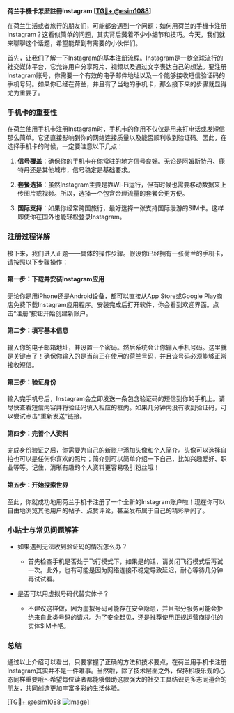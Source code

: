 **荷兰手機卡怎麽註冊Instagram [[TG💪+ @esim1088](https://t.me/s/esim1088)]**

在荷兰生活或者旅行的朋友们，可能都会遇到一个问题：如何用荷兰的手機卡注册Instagram？这看似简单的问题，其实背后藏着不少小细节和技巧。今天，我们就来聊聊这个话题，希望能帮到有需要的小伙伴们。

首先，让我们了解一下Instagram的基本注册流程。Instagram是一款全球流行的社交媒体平台，它允许用户分享照片、视频以及通过文字表达自己的想法。要注册Instagram账号，你需要一个有效的电子邮件地址以及一个能够接收短信验证码的手机号码。如果你已经在荷兰，并且有了当地的手机卡，那么接下来的步骤就显得尤为重要了。

### 手机卡的重要性

在荷兰使用手机卡注册Instagram时，手机卡的作用不仅仅是用来打电话或发短信那么简单。它还直接影响到你的网络连接质量以及能否顺利收到验证码。因此，在选择手机卡的时候，一定要注意以下几点：

1. **信号覆盖**：确保你的手机卡在你常驻的地方信号良好。无论是阿姆斯特丹、鹿特丹还是其他城市，信号稳定是基础要求。
   
2. **套餐选择**：虽然Instagram主要是靠Wi-Fi运行，但有时候也需要移动数据来上传图片或视频。所以，选择一个包含合理流量的套餐会更方便。

3. **国际支持**：如果你经常跨国旅行，最好选择一张支持国际漫游的SIM卡。这样即使你在国外也能轻松登录Instagram。

### 注册过程详解

接下来，我们进入正题——具体的操作步骤。假设你已经拥有一张荷兰的手机卡，请按照以下步骤操作：

#### 第一步：下载并安装Instagram应用

无论你是用iPhone还是Android设备，都可以直接从App Store或Google Play商店免费下载Instagram应用程序。安装完成后打开软件，你会看到欢迎界面。点击“注册”按钮开始创建新账户。

#### 第二步：填写基本信息

输入你的电子邮箱地址，并设置一个密码。然后系统会让你输入手机号码。这里就是关键点了！确保你输入的是当前正在使用的荷兰号码，并且该号码必须能够正常接收短信。

#### 第三步：验证身份

输入完手机号后，Instagram会立即发送一条包含验证码的短信到你的手机上。请尽快查看短信内容并将验证码填入相应的框内。如果几分钟内没有收到验证码，可以尝试点击“重新发送”链接。

#### 第四步：完善个人资料

完成身份验证之后，你需要为自己的新账户添加头像和个人简介。头像可以选择自拍也可以是任何你喜欢的照片；简介则可以简单介绍一下自己，比如兴趣爱好、职业等等。记住，清晰有趣的个人资料更容易吸引粉丝哦！

#### 第五步：开始探索世界

至此，你就成功地用荷兰手机卡注册了一个全新的Instagram账户啦！现在你可以自由地浏览其他用户的帖子、点赞评论，甚至发布属于自己的精彩瞬间了。

### 小贴士与常见问题解答

- 如果遇到无法收到验证码的情况怎么办？
  - 首先检查手机是否处于飞行模式下，如果是的话，请关闭飞行模式后再试一次。此外，也有可能是因为网络连接不稳定导致延迟，耐心等待几分钟再试试看。
  
- 是否可以用虚拟号码代替实体卡？
  - 不建议这样做，因为虚拟号码可能存在安全隐患，并且部分服务可能会拒绝来自此类号码的请求。为了安全起见，还是推荐使用正规运营商提供的实体SIM卡吧。

### 总结

通过以上介绍可以看出，只要掌握了正确的方法和技术要点，在荷兰用手机卡注册Instagram其实并不是一件难事。当然啦，除了技术层面之外，保持积极乐观的心态同样重要哦～希望每位读者都能够借助这款强大的社交工具结识更多志同道合的朋友，共同创造更加丰富多彩的生活体验。

[[TG💪+ @esim1088](https://t.me/s/esim1088) ![Image](https://i.postimg.cc/4NQfJmqS/Snipaste-2025-05-13-00-14-12.png)]